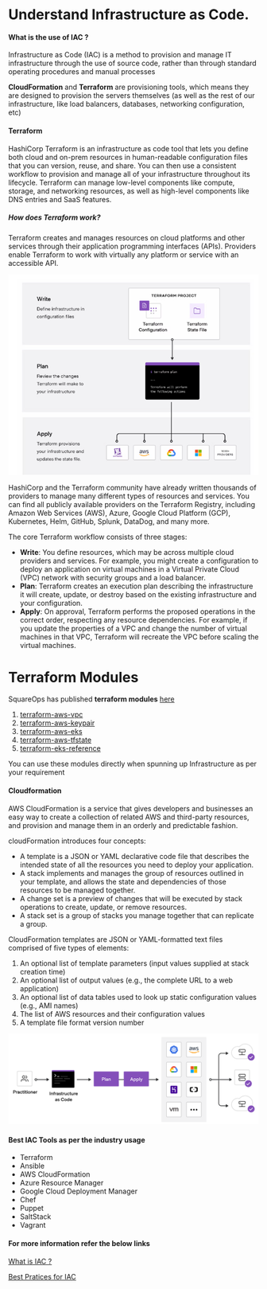 # Understand Infrastructure as Code. 

#### What is the use of IAC ?
Infrastructure as Code (IAC) is a method to provision and manage IT infrastructure through the use of source code, rather than through standard operating procedures and manual processes

**CloudFormation** and **Terraform** are provisioning tools, which means they are designed to provision the servers themselves (as well as the rest of our infrastructure, like load balancers, databases, networking configuration, etc)

#### Terraform 

HashiCorp Terraform is an infrastructure as code tool that lets you define both cloud and on-prem resources in human-readable configuration files that you can version, reuse, and share. You can then use a consistent workflow to provision and manage all of your infrastructure throughout its lifecycle. Terraform can manage low-level components like compute, storage, and networking resources, as well as high-level components like DNS entries and SaaS features.

##### How does Terraform work?
Terraform creates and manages resources on cloud platforms and other services through their application programming interfaces (APIs). Providers enable Terraform to work with virtually any platform or service with an accessible API.

![](Images/a1.png)

HashiCorp and the Terraform community have already written thousands of providers to manage many different types of resources and services. You can find all publicly available providers on the Terraform Registry, including Amazon Web Services (AWS), Azure, Google Cloud Platform (GCP), Kubernetes, Helm, GitHub, Splunk, DataDog, and many more.

The core Terraform workflow consists of three stages:

- **Write**: You define resources, which may be across multiple cloud providers and services. For example, you might create a configuration to deploy an application on virtual machines in a Virtual Private Cloud (VPC) network with security groups and a load balancer.
- **Plan**: Terraform creates an execution plan describing the infrastructure it will create, update, or destroy based on the existing infrastructure and your configuration.
- **Apply**: On approval, Terraform performs the proposed operations in the correct order, respecting any resource dependencies. For example, if you update the properties of a VPC and change the number of virtual machines in that VPC, Terraform will recreate the VPC before scaling the virtual machines.

#  Terraform Modules 

SquareOps has published **terraform modules** [here](https://github.com/squareops)

1. [terraform-aws-vpc](https://github.com/squareops/terraform-aws-vpc)
2. [terraform-aws-keypair](https://github.com/squareops/terraform-aws-keypair)
3. [terraform-aws-eks](https://github.com/squareops/terraform-aws-eks)
4. [terraform-aws-tfstate](https://github.com/squareops/terraform-aws-tfstate)
5. [terraform-eks-reference](https://github.com/squareops/terraform-eks-reference) 

You can use these modules directly when spunning up Infrastructure as per your requirement 
  
#### Cloudformation 

AWS CloudFormation is a service that gives developers and businesses an easy way to create a collection of related AWS and third-party resources, and provision and manage them in an orderly and predictable fashion.

cloudFormation introduces four concepts: 
- A template is a JSON or YAML declarative code file that describes the intended state of all the resources you need to deploy your application.
- A stack implements and manages the group of resources outlined in your template, and allows the state and dependencies of those resources to be managed together. 
- A change set is a preview of changes that will be executed by stack operations to create, update, or remove resources. 
- A stack set is a group of stacks you manage together that can replicate a group.

CloudFormation templates are JSON or YAML-formatted text files comprised of five types of elements:

1. An optional list of template parameters (input values supplied at stack creation time)
2. An optional list of output values (e.g., the complete URL to a web application)
3. An optional list of data tables used to look up static configuration values (e.g., AMI names)
4. The list of AWS resources and their configuration values
5. A template file format version number
   
![](Images/iac.png)

#### Best IAC Tools as per the industry usage
- Terraform 
- Ansible
- AWS CloudFormation
- Azure Resource Manager
- Google Cloud Deployment Manager
- Chef
- Puppet
- SaltStack
- Vagrant

#### For more information refer the below links

[What is IAC ?](https://www.redhat.com/en/topics/automation/what-is-infrastructure-as-code-iac#:~:text=Infrastructure%20as%20Code%20(IaC)%20is,to%20edit%20and%20distribute%20configurations.)

[Best Pratices for IAC](https://stackify.com/what-is-infrastructure-as-code-how-it-works-best-practices-tutorials/)
